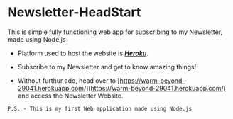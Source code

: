 # Newsletter-HeadStart
This is simple fully functioning web app for subscribing to my Newsletter, made using Node.js

* Platform used to host the website is ***[Heroku](https://www.heroku.com/)***.

* Subscribe to my Newsletter and get to know amazing things!
* Without furthur ado, head over to [https://warm-beyond-29041.herokuapp.com/](https://warm-beyond-29041.herokuapp.com/) and access the Newsletter Website.




`P.S. - This is my first Web application made using Node.js`

